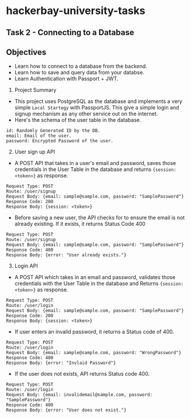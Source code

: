 # hackerbay-university-tasks 

## Task 2 - Connecting to a Database

## Objectives

- Learn how to connect to a database from the backend. 
- Learn how to save and query data from your databse. 
- Learn Authentication with Passport + JWT. 

1. Project Summary

- This project uses PostgreSQL as the database and implements a very simple `Local Startegy` with PassportJS. This give a simple login and signup mechanism as any other service out on the internet.
- Here's the schema of the user table in the database. 
```
id: Randomly Generated ID by the DB. 
email: Email of the user. 
password: Encrypted Password of the user. 
```

2. User sign up API

- A POST API that takes in a user's email and password, saves those credentials in the User Table in the database and returns `{session: <token>}` as response.
```
Request Type: POST
Route: /user/signup
Request Body: {email: sample@sample.com, password: "SamplePassword"}
Response Code: 200 
Response Body: {session: <token>}
```

- Before saving a new user, the API checks for to ensure the email is not already existing. If it exists, it returns Status Code 400
 
```
Request Type: POST
Route: /user/signup
Request Body: {email: sample@sample.com, password: "SamplePassword"}
Response Code: 400 
Response Body: {error: "User already exists."}
```

3. Login API

- A POST API which takes in an email and password, validates those credentials with the User Table in the database and Returns `{session: <token>}` as response.
 
```
Request Type: POST
Route: /user/login
Request Body: {email: sample@sample.com, password: "SamplePassword"}
Response Code: 200 
Response Body: {session: <token>}
```

- If user enters an invalid password, it returns a Status code of 400.

```
Request Type: POST
Route: /user/login
Request Body: {email: sample@sample.com, password: "WrongPassword"}
Response Code: 400 
Response Body: {error: "Invlaid Password"}
```

- If the user does not exists, API returns Status code 400.

```
Request Type: POST
Route: /user/login
Request Body: {email: invalidemail@sample.com, password: "SamplePassword"}
Response Code: 400 
Response Body: {error: "User does not exist."}
```
 